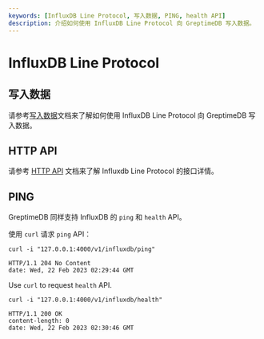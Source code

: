 ```yaml
---
keywords: [InfluxDB Line Protocol, 写入数据, PING, health API]
description: 介绍如何使用 InfluxDB Line Protocol 向 GreptimeDB 写入数据。
---
```


# InfluxDB Line Protocol

## 写入数据

请参考[写入数据](/user-guide/ingest-data/for-iot/influxdb-line-protocol.md)文档来了解如何使用 InfluxDB Line Protocol 向 GreptimeDB 写入数据。

## HTTP API

请参考 [HTTP API](http.md#post-influxdb-line-protocol-数据) 文档来了解 Influxdb Line Protocol 的接口详情。

## PING

GreptimeDB 同样支持 InfluxDB 的 `ping` 和 `health` API。

使用 `curl` 请求 `ping` API：

```shell
curl -i "127.0.0.1:4000/v1/influxdb/ping"
```

```shell
HTTP/1.1 204 No Content
date: Wed, 22 Feb 2023 02:29:44 GMT
```

Use `curl` to request `health` API.

```shell
curl -i "127.0.0.1:4000/v1/influxdb/health"
```

```shell
HTTP/1.1 200 OK
content-length: 0
date: Wed, 22 Feb 2023 02:30:46 GMT
```
